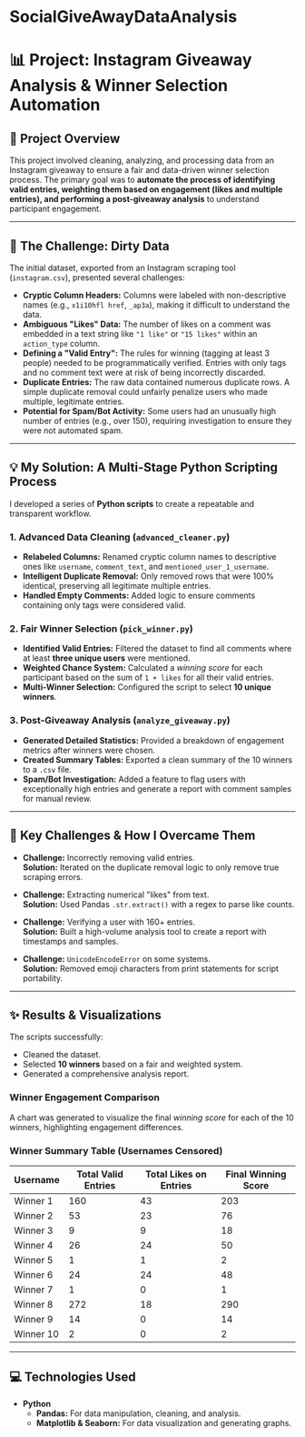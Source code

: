 # SocialGiveAwayDataAnalysis
# 📊 Project: Instagram Giveaway Analysis & Winner Selection Automation

## 🚀 Project Overview
This project involved cleaning, analyzing, and processing data from an Instagram giveaway to ensure a fair and data-driven winner selection process. The primary goal was to **automate the process of identifying valid entries, weighting them based on engagement (likes and multiple entries), and performing a post-giveaway analysis** to understand participant engagement.

---

## 🤯 The Challenge: Dirty Data
The initial dataset, exported from an Instagram scraping tool (`instagram.csv`), presented several challenges:

- **Cryptic Column Headers:** Columns were labeled with non-descriptive names (e.g., `x1i10hfl href`, `_ap3a`), making it difficult to understand the data.
- **Ambiguous "Likes" Data:** The number of likes on a comment was embedded in a text string like `"1 like"` or `"15 likes"` within an `action_type` column.
- **Defining a "Valid Entry":** The rules for winning (tagging at least 3 people) needed to be programmatically verified. Entries with only tags and no comment text were at risk of being incorrectly discarded.
- **Duplicate Entries:** The raw data contained numerous duplicate rows. A simple duplicate removal could unfairly penalize users who made multiple, legitimate entries.
- **Potential for Spam/Bot Activity:** Some users had an unusually high number of entries (e.g., over 150), requiring investigation to ensure they were not automated spam.

---

## 💡 My Solution: A Multi-Stage Python Scripting Process
I developed a series of **Python scripts** to create a repeatable and transparent workflow.

### 1. **Advanced Data Cleaning** (`advanced_cleaner.py`)
- **Relabeled Columns:** Renamed cryptic column names to descriptive ones like `username`, `comment_text`, and `mentioned_user_1_username`.
- **Intelligent Duplicate Removal:** Only removed rows that were 100% identical, preserving all legitimate multiple entries.
- **Handled Empty Comments:** Added logic to ensure comments containing only tags were considered valid.

### 2. **Fair Winner Selection** (`pick_winner.py`)
- **Identified Valid Entries:** Filtered the dataset to find all comments where at least **three unique users** were mentioned.
- **Weighted Chance System:** Calculated a *winning score* for each participant based on the sum of `1 + likes` for all their valid entries.
- **Multi-Winner Selection:** Configured the script to select **10 unique winners**.

### 3. **Post-Giveaway Analysis** (`analyze_giveaway.py`)
- **Generated Detailed Statistics:** Provided a breakdown of engagement metrics after winners were chosen.
- **Created Summary Tables:** Exported a clean summary of the 10 winners to a `.csv` file.
- **Spam/Bot Investigation:** Added a feature to flag users with exceptionally high entries and generate a report with comment samples for manual review.

---

## 💪 Key Challenges & How I Overcame Them
- **Challenge:** Incorrectly removing valid entries.  
  **Solution:** Iterated on the duplicate removal logic to only remove true scraping errors.
  
- **Challenge:** Extracting numerical "likes" from text.  
  **Solution:** Used Pandas `.str.extract()` with a regex to parse like counts.

- **Challenge:** Verifying a user with 160+ entries.  
  **Solution:** Built a high-volume analysis tool to create a report with timestamps and samples.

- **Challenge:** `UnicodeEncodeError` on some systems.  
  **Solution:** Removed emoji characters from print statements for script portability.

---

## ✨ Results & Visualizations
The scripts successfully:
- Cleaned the dataset.
- Selected **10 winners** based on a fair and weighted system.
- Generated a comprehensive analysis report.

### **Winner Engagement Comparison**
A chart was generated to visualize the final *winning score* for each of the 10 winners, highlighting engagement differences.

### **Winner Summary Table (Usernames Censored)**

| Username    | Total Valid Entries | Total Likes on Entries | Final Winning Score |
|-------------|----------------------|-------------------------|----------------------|
| Winner 1    | 160                 | 43                      | 203                 |
| Winner 2    | 53                  | 23                      | 76                  |
| Winner 3    | 9                   | 9                       | 18                  |
| Winner 4    | 26                  | 24                      | 50                  |
| Winner 5    | 1                   | 1                       | 2                   |
| Winner 6    | 24                  | 24                      | 48                  |
| Winner 7    | 1                   | 0                       | 1                   |
| Winner 8    | 272                 | 18                      | 290                 |
| Winner 9    | 14                  | 0                       | 14                   |
| Winner 10   | 2                   | 0                       | 2                   |

---

## 💻 Technologies Used
- **Python**
  - **Pandas:** For data manipulation, cleaning, and analysis.
  - **Matplotlib & Seaborn:** For data visualization and generating graphs.


